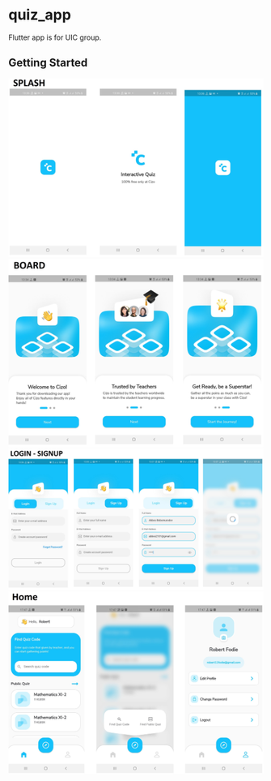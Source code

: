 # quiz_app

Flutter app is for UIC group.

## Getting Started
![screen1](https://raw.githubusercontent.com/abbos2101/quiz_app/master/assets/github/screen1.jpg)     
![screen2](https://raw.githubusercontent.com/abbos2101/quiz_app/master/assets/github/screen2.jpg)     
![screen3](https://raw.githubusercontent.com/abbos2101/quiz_app/master/assets/github/screen3.jpg)
![screen4](https://raw.githubusercontent.com/abbos2101/quiz_app/master/assets/github/screen4.jpg)
